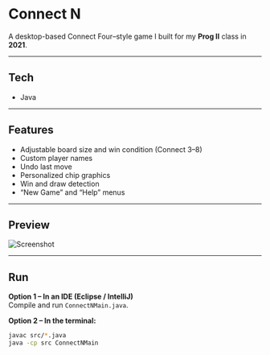 # Connect N

A desktop-based Connect Four–style game I built for my **Prog II** class in **2021**.

---

## Tech
- Java

---

## Features
- Adjustable board size and win condition (Connect 3–8)
- Custom player names
- Undo last move
- Personalized chip graphics
- Win and draw detection
- “New Game” and “Help” menus

---

## Preview
![Screenshot](images/chip.png)

---

## Run

**Option 1 – In an IDE (Eclipse / IntelliJ)**  
Compile and run `ConnectNMain.java`.

**Option 2 – In the terminal:**
```bash
javac src/*.java
java -cp src ConnectNMain
